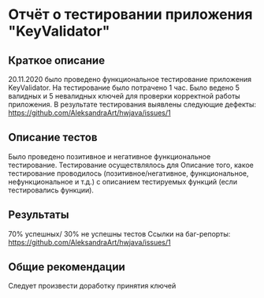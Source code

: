 # Отчёт о тестировании приложения "KeyValidator"

## Краткое описание
 20.11.2020 было проведено функциональное тестирование приложения KeyValidator. 
 На тестирование было потрачено 1 час. 
 Было ведено 5 валидных и 5 невалидных ключей для проверки корректной работы приложения.
 В результате тестирования выявлены следующие дефекты: 
 https://github.com/AleksandraArt/hwjava/issues/1

## Описание тестов
Было проведено позитивное и негативное функциональное тестирование. Тестирование осуществлялось для
Описание того, какое тестирование проводилось (позитивное/негативное, функциональное, нефункциональное и т.д.) с описанием тестируемых функций (если тестировались функции).

## Результаты
70% успешных/ 30% не успешны тестов
Ссылки на баг-репорты: https://github.com/AleksandraArt/hwjava/issues/1

## Общие рекомендации
Следует произвести доработку принятия ключей